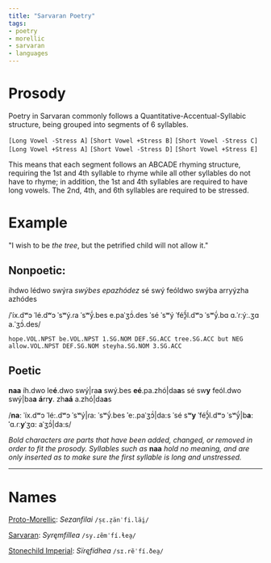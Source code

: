 ```yaml
---
title: "Sarvaran Poetry"
tags:
- poetry
- morellic
- sarvaran
- languages
---
```

# Prosody
Poetry in Sarvaran commonly follows a Quantitative-Accentual-Syllabic structure, being grouped into segments of 6 syllables.

`[Long Vowel -Stress A]` 
`[Short Vowel +Stress B]` 
`[Short Vowel -Stress C]` 
`[Long Vowel +Stress A]` 
`[Short Vowel -Stress D]` 
`[Short Vowel +Stress E]` 

This means that each segment follows an ABCADE rhyming structure, requiring the 1st and 4th syllable to rhyme while all other syllables do not have to rhyme; in addition, the 1st and 4th syllables are required to have long vowels. The 2nd, 4th, and 6th syllables are required to be stressed.

# Example
"I wish to be *the tree*, but the petrified child will not allow it."

## Nonpoetic: 
íhdwo lédwo swýra *swýbes epazhódez* sé swý feóldwo swýba arryýzha azhódes

/ˈíx.dʷɔ ˈlé.dʷɔ ˈsʷý.ɾa ˈsʷỹ́.bes e.paˈʒɔ̃́.des ˈsé ˈsʷý ˈféɔ̯̃́l.dʷɔ ˈsʷỹ́.bɑ ɑ.ˈɾːýː.ʒɑ a.ˈʒɔ̃́.des/

`hope.VOL.NPST be.VOL.NPST 1.SG.NOM DEF.SG.ACC tree.SG.ACC but NEG allow.VOL.NPST DEF.SG.NOM steyha.SG.NOM 3.SG.ACC`

## Poetic
**naa** íh.dwo le**é**.dwo swý|ra**a** swý.bes **eé**.pa.zhó|da**a**s sé sw**y** feól.dwo swý|ba**a** **á**rr**y**. zh**aá** a.zhó|da**a**s

/**naː** ˈíx.dʷɔ ˈlé**ː**.dʷɔ ˈsʷý|ɾa**ː** ˈsʷỹ́.bes **ˈ**e**ː**.paˈʒɔ̃́|da**ː**s ˈsé sʷ**y** ˈféɔ̯̃́l.dʷɔ ˈsʷỹ́|b**aː** **ˈ**ɑ.ɾː**y**ˈʒɑ**ː** aˈʒɔ̃́|da**ː**s/

*Bold characters are parts that have been added, changed, or removed in order to fit the prosody.*
*Syllables such as* **naa** *hold no meaning, and are only inserted as to make sure the first syllable is long and unstressed.*

---
# Names
[Proto-Morellic](languages/morellic/proto-morellic.md): *Sezanfilai* `/s̠ɛ.z̠änˈfi.läi̯/`

[Sarvaran](languages/morellic/sarvaran/sarvaran.md): *Syręmfíllea* `/sy.ɾẽmˈfí.ɬea̯/`

[Stonechild Imperial](languages/morellic/sarvaran/stonechild-imperial/stonechild-imperial.md): *Sïręfídhea* `/sɪ.rẽˈfí.ðea̯/`